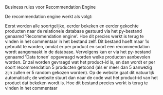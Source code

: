 Business rules voor Recommendation Engine


De recommendation engine werkt als volgt:

Eerst worden alle soortgelijke, eerder bekeken en eerder gekochte producten naar de relationele database gestuurd via het py-bestand genaamd 'Recommendation engine'. Hoe dit precies werkt is terug te vinden in het commentaar in het bestand zelf. Dit bestand hoeft maar 1x gebruikt te worden, omdat er per product en soort een recommendation wordt aangemaakt in de database. Vervolgens kan er via het py-bestand genaamd 'Data tonen' opgevraagd worden welke producten aanbevolen worden. Er zal worden gevraagd wat het product-id is, en dan wordt er per soort recommendation 5 producten getoond (als er meer dan 5 aanwezig zijn zullen er 5 random gekozen worden). Op de website gaat dit natuurlijk automatisch; de website stuurt dan naar de code wat het product-id van het product dat bekeken wordt is. Hoe dit bestand precies werkt is terug te vinden in het commentaar
